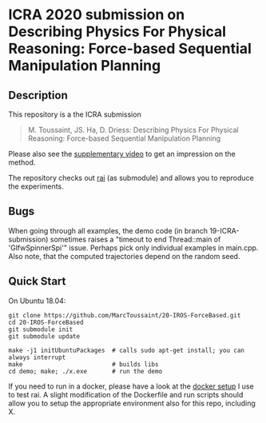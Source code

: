 # ICRA 2020 submission on Describing Physics For Physical Reasoning: Force-based Sequential Manipulation Planning

## Description

This repository is a the ICRA submission
> M. Toussaint, JS. Ha, D. Driess:
> Describing Physics For Physical Reasoning: Force-based Sequential Manipulation Planning

Please also see the [supplementary video](https://www.youtube.com/watch?v=YxKuVit_23E) to get an impression on the method.

The repository checks out [rai](https://github.com/MarcToussaint/rai/) (as submodule) and allows you to reproduce the experiments.

## Bugs

When going through all examples, the demo code (in branch
19-ICRA-submission) sometimes raises a "timeout to end Thread::main of
'GlfwSpinnerSpi'" issue. Perhaps pick only individual examples in
main.cpp. Also note, that the computed trajectories depend on the
random seed.

## Quick Start

On Ubuntu 18.04:
```
git clone https://github.com/MarcToussaint/20-IROS-ForceBased.git
cd 20-IROS-ForceBased
git submodule init
git submodule update

make -j1 initUbuntuPackages  # calls sudo apt-get install; you can always interrupt
make                         # builds libs
cd demo; make; ./x.exe       # run the demo
```

If you need to run in a docker, please have a look at the [docker setup](https://github.com/MarcToussaint/rai-maintenance/tree/master/docker) I use to test rai. A slight modification of the Dockerfile and run scripts should allow you to setup the appropriate environment also for this repo, including X.
